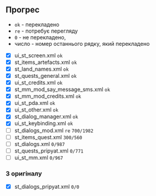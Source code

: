 ## Прогрес

* `ok` - перекладено
* `re` - потребує перегляду
* `0` - не перекладено, 
* число - номер останнього рядку, який перекладено

- [x] ui_st_screen.xml `ok`
- [x] st_items_artefacts.xml `ok`
- [x] st_land_names.xml `ok`
- [x] st_quests_general.xml `ok`
- [x] ui_st_credits.xml `ok`
- [x] st_mm_mod_say_message_sms.xml `ok`
- [x] st_mm_mod_credits.xml `ok`
- [x] ui_st_pda.xml `ok`
- [x] ui_st_other.xml `ok`
- [x] st_dialog_manager.xml `ok`
- [x] ui_st_keybinding.xml `ok`
- [ ] st_dialogs_mod.xml `re` `700/1982`
- [ ] st_items_quest.xml `300/560`
- [ ] st_dialogs.xml `0/987`
- [ ] st_quests_pripyat.xml `0/771`
- [ ] ui_st_mm.xml `0/967`

### З оригіналу

- [x] st_dialogs_pripyat.xml `0/0`
